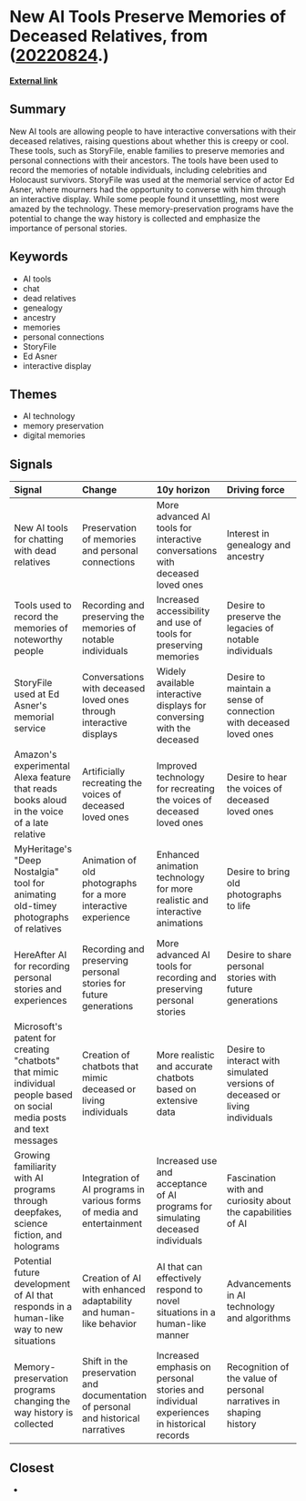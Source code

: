 # __New AI Tools Preserve Memories of Deceased Relatives__, from ([20220824](https://kghosh.substack.com/p/20220824).)

__[External link](https://www.axios.com/2022/07/13/artificial-intelligence-chatbots-dead-relatives-grandma)__



## Summary

New AI tools are allowing people to have interactive conversations with their deceased relatives, raising questions about whether this is creepy or cool. These tools, such as StoryFile, enable families to preserve memories and personal connections with their ancestors. The tools have been used to record the memories of notable individuals, including celebrities and Holocaust survivors. StoryFile was used at the memorial service of actor Ed Asner, where mourners had the opportunity to converse with him through an interactive display. While some people found it unsettling, most were amazed by the technology. These memory-preservation programs have the potential to change the way history is collected and emphasize the importance of personal stories.

## Keywords

* AI tools
* chat
* dead relatives
* genealogy
* ancestry
* memories
* personal connections
* StoryFile
* Ed Asner
* interactive display

## Themes

* AI technology
* memory preservation
* digital memories

## Signals

| Signal                                                                                                                | Change                                                                            | 10y horizon                                                                             | Driving force                                                                |
|:----------------------------------------------------------------------------------------------------------------------|:----------------------------------------------------------------------------------|:----------------------------------------------------------------------------------------|:-----------------------------------------------------------------------------|
| New AI tools for chatting with dead relatives                                                                         | Preservation of memories and personal connections                                 | More advanced AI tools for interactive conversations with deceased loved ones           | Interest in genealogy and ancestry                                           |
| Tools used to record the memories of noteworthy people                                                                | Recording and preserving the memories of notable individuals                      | Increased accessibility and use of tools for preserving memories                        | Desire to preserve the legacies of notable individuals                       |
| StoryFile used at Ed Asner's memorial service                                                                         | Conversations with deceased loved ones through interactive displays               | Widely available interactive displays for conversing with the deceased                  | Desire to maintain a sense of connection with deceased loved ones            |
| Amazon's experimental Alexa feature that reads books aloud in the voice of a late relative                            | Artificially recreating the voices of deceased loved ones                         | Improved technology for recreating the voices of deceased loved ones                    | Desire to hear the voices of deceased loved ones                             |
| MyHeritage's "Deep Nostalgia" tool for animating old-timey photographs of relatives                                   | Animation of old photographs for a more interactive experience                    | Enhanced animation technology for more realistic and interactive animations             | Desire to bring old photographs to life                                      |
| HereAfter AI for recording personal stories and experiences                                                           | Recording and preserving personal stories for future generations                  | More advanced AI tools for recording and preserving personal stories                    | Desire to share personal stories with future generations                     |
| Microsoft's patent for creating "chatbots" that mimic individual people based on social media posts and text messages | Creation of chatbots that mimic deceased or living individuals                    | More realistic and accurate chatbots based on extensive data                            | Desire to interact with simulated versions of deceased or living individuals |
| Growing familiarity with AI programs through deepfakes, science fiction, and holograms                                | Integration of AI programs in various forms of media and entertainment            | Increased use and acceptance of AI programs for simulating deceased individuals         | Fascination with and curiosity about the capabilities of AI                  |
| Potential future development of AI that responds in a human-like way to new situations                                | Creation of AI with enhanced adaptability and human-like behavior                 | AI that can effectively respond to novel situations in a human-like manner              | Advancements in AI technology and algorithms                                 |
| Memory-preservation programs changing the way history is collected                                                    | Shift in the preservation and documentation of personal and historical narratives | Increased emphasis on personal stories and individual experiences in historical records | Recognition of the value of personal narratives in shaping history           |

## Closest

* 